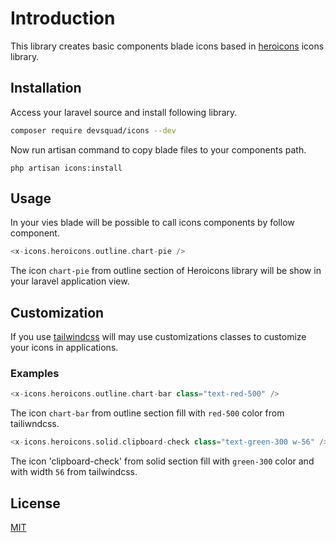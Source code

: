 # Introduction

This library creates basic components blade icons based in [heroicons](https://heroicons.com/) icons library. 

## Installation

Access your laravel source and install following library.

```bash
composer require devsquad/icons --dev
```

Now run artisan command to copy blade files to your components path.

```
php artisan icons:install
```


## Usage

In your vies blade will be possible to call icons components by follow component.

```php
<x-icons.heroicons.outline.chart-pie />
```

The icon `chart-pie` from outline section of Heroicons library will be show in your laravel application view.


## Customization

If you use [tailwindcss](https://tailwindcss.com/) will may use customizations classes to customize your icons in applications.


### Examples
```php
<x-icons.heroicons.outline.chart-bar class="text-red-500" />
```

The icon `chart-bar` from outline section fill with `red-500` color from tailiwndcss.

```php
<x-icons.heroicons.solid.clipboard-check class="text-green-300 w-56" />
```

The icon 'clipboard-check' from solid section fill with `green-300` color and with width `56` from tailwindcss.



## License
[MIT](https://choosealicense.com/licenses/mit/)
